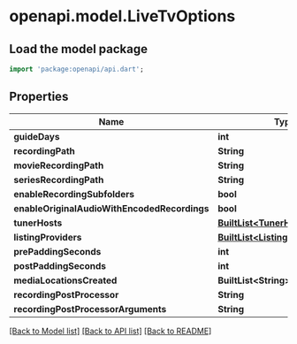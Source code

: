 # openapi.model.LiveTvOptions

## Load the model package
```dart
import 'package:openapi/api.dart';
```

## Properties
Name | Type | Description | Notes
------------ | ------------- | ------------- | -------------
**guideDays** | **int** |  | [optional] 
**recordingPath** | **String** |  | [optional] 
**movieRecordingPath** | **String** |  | [optional] 
**seriesRecordingPath** | **String** |  | [optional] 
**enableRecordingSubfolders** | **bool** |  | [optional] 
**enableOriginalAudioWithEncodedRecordings** | **bool** |  | [optional] 
**tunerHosts** | [**BuiltList&lt;TunerHostInfo&gt;**](TunerHostInfo.md) |  | [optional] 
**listingProviders** | [**BuiltList&lt;ListingsProviderInfo&gt;**](ListingsProviderInfo.md) |  | [optional] 
**prePaddingSeconds** | **int** |  | [optional] 
**postPaddingSeconds** | **int** |  | [optional] 
**mediaLocationsCreated** | **BuiltList&lt;String&gt;** |  | [optional] 
**recordingPostProcessor** | **String** |  | [optional] 
**recordingPostProcessorArguments** | **String** |  | [optional] 

[[Back to Model list]](../README.md#documentation-for-models) [[Back to API list]](../README.md#documentation-for-api-endpoints) [[Back to README]](../README.md)


